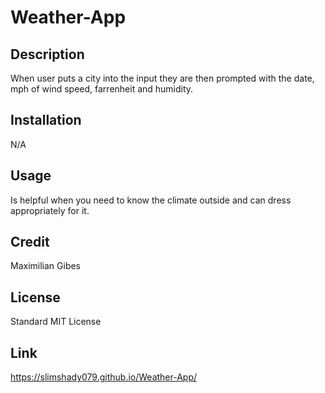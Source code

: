 # Weather-App

## Description

When user puts a city into the input they are then prompted with the date, mph of wind speed, farrenheit and humidity.

## Installation 

N/A

## Usage

Is helpful when you need to know the climate outside and can dress appropriately for it.

## Credit

Maximilian Gibes

## License

Standard MIT License

## Link

https://slimshady079.github.io/Weather-App/
